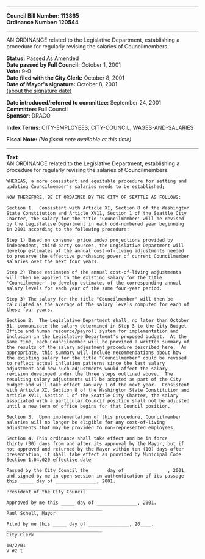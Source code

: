 * * * * *  
  
**Council Bill Number: [](#h0)[](#h2)113865**   
**Ordinance Number: 120544**  
  
* * * * *  
  
AN ORDINANCE related to the Legislative Department, establishing a procedure for regularly revising the salaries of Councilmembers.  
  
**Status:** Passed As Amended   
**Date passed by Full Council:** October 1, 2001   
**Vote:** 9-0   
**Date filed with the City Clerk:** October 8, 2001   
**Date of Mayor's signature:** October 8, 2001   
[(about the signature date)](/~public/approvaldate.htm)   
  
  
**Date introduced/referred to committee:** September 24, 2001   
**Committee:** Full Council   
**Sponsor:** DRAGO   
  
**Index Terms:** CITY-EMPLOYEES, CITY-COUNCIL, WAGES-AND-SALARIES  
  
**Fiscal Note:** *(No fiscal note available at this time)*  
  
* * * * *  
  
**Text**  
    AN ORDINANCE related to the Legislative Department, establishing a  
    procedure for regularly revising the salaries of Councilmembers.  
  
    WHEREAS, a more consistent and equitable procedure for setting and  
    updating Councilmember's salaries needs to be established;  
  
    NOW THEREFORE, BE IT ORDAINED BY THE CITY OF SEATTLE AS FOLLOWS:  
  
    Section 1.  Consistent with Article XI, Section 8 of the Washington  
    State Constitution and Article XV11, Section 1 of the Seattle City  
    Charter, the salary for the title 'Councilmember' will be revised  
    by the Legislative Department in each odd-numbered year beginning  
    in 2001 according to the following procedure:  
  
    Step 1) Based on consumer price index projections provided by  
    independent, third-party sources, the Legislative Department will  
    develop estimates of the annual cost-of-living adjustments needed  
    to preserve the effective purchasing power of current Councilmember  
    salaries over the next four years.  
  
    Step 2) These estimates of the annual cost-of-living adjustments  
    will then be applied to the existing salary for the title  
    'Councilmember' to develop estimates of the corresponding annual  
    salary levels for each year of the same four-year period.  
  
    Step 3) The salary for the title "Councilmember" will then be  
    calculated as the average of the salary levels computed for each of  
    these four years.  
  
    Section 2.  The Legislative Department shall, no later than October  
    31, communicate the salary determined in Step 3 to the City Budget  
    Office and human resource/payroll system for implementation and  
    inclusion in the Legislative Department's proposed budget.  At the  
    same time, each Councilmember will be provided a written summary of  
    the results of the salary adjustment procedure described here.  As  
    appropriate, this summary will include recommendations about how  
    the existing salary for the title "Councilmember" could be revised  
    to reflect actual inflation patterns since the last salary  
    adjustment and how such adjustments would affect the salary  
    revision developed under the three steps outlined above.  The  
    resulting salary adjustments will be adopted as part of the City  
    budget and will take effect January 1 of the next year.  Consistent  
    with Article XI, Section 8 of the Washington State Constitution and  
    Article XV11, Section 1 of the Seattle City Charter, the salary  
    associated with a particular Council position shall not be adjusted  
    until a new term of office begins for that Council position.  
  
    Section 3.  Upon implementation of this procedure, Councilmember  
    salaries will no longer be eligible for any cost-of-living  
    adjustments that may be provided to non-represented employees.  
  
    Section 4. This ordinance shall take effect and be in force  
    thirty (30) days from and after its approval by the Mayor, but if  
    not approved and returned by the Mayor within ten (10) days after  
    presentation, it shall take effect as provided by Municipal Code  
    Section 1.04.020 effective date  
  
    Passed by the City Council the _____ day of _______________, 2001,  
    and signed by me in open session in authentication of its passage  
    this _____ day of _______________, 2001.  
    ___________________________________  
    President of the City Council  
  
    Approved by me this _____ day of _______________, 2001.  
    ___________________________________  
    Paul Schell, Mayor  
  
    Filed by me this _____ day of _______________, 20____.  
    ___________________________________  
    City Clerk  
  
    10/2/01  
    V #2 t  
